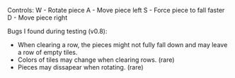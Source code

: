 Controls:
W - Rotate piece
A - Move piece left
S - Force piece to fall faster
D - Move piece right

Bugs I found during testing (v0.8):
- When clearing a row, the pieces might not fully fall down and may leave a row of empty tiles.
- Colors of tiles may change when clearing rows. (rare)
- Pieces may dissapear when rotating. (rare)
